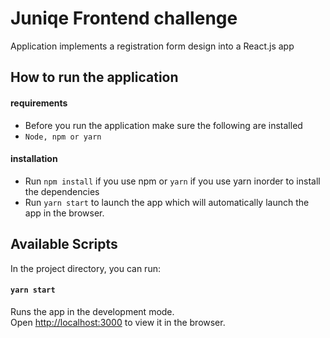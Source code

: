 # Juniqe Frontend challenge

Application implements a registration form design into a React.js app

## How to run the application

#### requirements

- Before you run the application make sure the following are installed
- `Node, npm or yarn`

#### installation

- Run `npm install` if you use npm or `yarn` if you use yarn inorder to install the dependencies
- Run `yarn start` to launch the app which will automatically launch the app in the browser.

## Available Scripts

In the project directory, you can run:

#### `yarn start`

Runs the app in the development mode.<br />
Open [http://localhost:3000](http://localhost:3000) to view it in the browser.